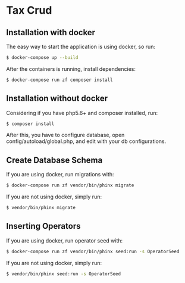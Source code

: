 # Tax Crud

## Installation with docker

The easy way to start the application is using docker, so run:

```bash
$ docker-compose up --build
```

After the containers is running, install dependencies:

```bash
$ docker-compose run zf composer install
```

## Installation without docker

Considering if you have php5.6+ and composer installed, run:

```bash
$ composer install
```

After this, you have to configure database, open config/autoload/global.php, 
and edit with your db configurations.

## Create Database Schema

If you are using docker, run migrations with:

```bash
$ docker-compose run zf vendor/bin/phinx migrate
```

If you are not using docker, simply run:

```bash
$ vendor/bin/phinx migrate
```

## Inserting Operators

If you are using docker, run operator seed with:

```bash
$ docker-compose run zf vendor/bin/phinx seed:run -s OperatorSeed
```

If you are not using docker, simply run:

```bash
$ vendor/bin/phinx seed:run -s OperatorSeed
```

